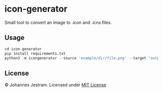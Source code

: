 # icon-generator
Small tool to convert an image to .icon and .icns files.

## Usage
```python
cd icon-generator
pip install requirements.txt
python3 -m icongenerator --source 'example/dir/file.png' --target 'output/dir'
```

## License
© Johannes Jestram. Licensed under [MIT License](https://github.com/jo-jstrm/icon-generator/blob/main/LICENSE)